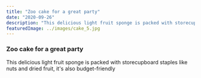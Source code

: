 ```yaml
---
title: "Zoo cake for a great party"
date: "2020-09-26"
description: "This delicious light fruit sponge is packed with storecupboard staples like nuts and dried fruit, it's also budget-friendly"
featuredImage: ../images/cake_5.jpg
---
```


### Zoo cake for a great party

This delicious light fruit sponge is packed with storecupboard staples like nuts and dried fruit, it's also budget-friendly
